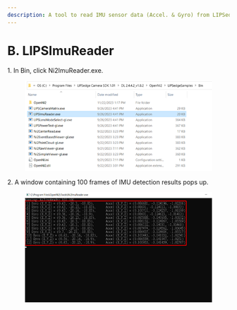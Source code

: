 ```yaml
---
description: A tool to read IMU sensor data (Accel. & Gyro) from LIPSedge camera.
---
```


# B. LIPSImuReader

1\.     In Bin, click Ni2ImuReader.exe.
<figure><img src="../../.gitbook/assets/image (34).png" alt=""><figcaption></figcaption></figure>

2\.     A window containing 100 frames of IMU detection results pops up.
<figure><img src="../../.gitbook/assets/image (35).png" alt=""><figcaption></figcaption></figure>